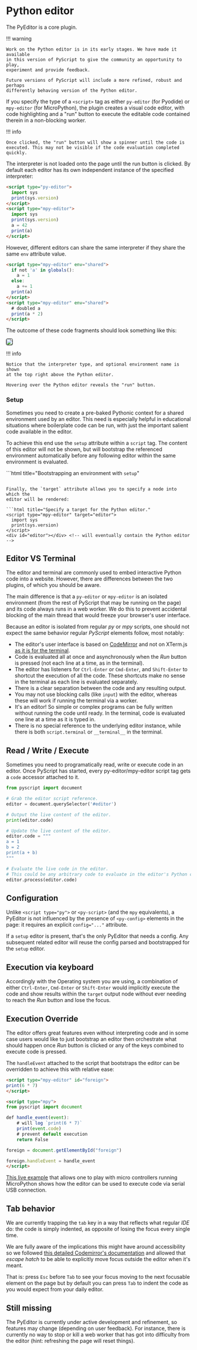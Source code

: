 # Python editor 

The PyEditor is a core plugin.

!!! warning

    Work on the Python editor is in its early stages. We have made it available
    in this version of PyScript to give the community an opportunity to play,
    experiment and provide feedback.

    Future versions of PyScript will include a more refined, robust and perhaps
    differently behaving version of the Python editor.

If you specify the type of a `<script>` tag as either `py-editor` (for Pyodide)
or `mpy-editor` (for MicroPython), the plugin creates a visual code editor,
with code highlighting and a "run" button to execute the editable code
contained therein in a non-blocking worker.

!!! info

    Once clicked, the "run" button will show a spinner until the code is
    executed. This may not be visible if the code evaluation completed quickly.


The interpreter is not loaded onto the page until the run button is clicked. By
default each editor has its own independent instance of the specified
interpreter:

```html title="Two editors, one with Pyodide, the other with MicroPython."
<script type="py-editor">
  import sys
  print(sys.version)
</script>
<script type="mpy-editor">
  import sys
  print(sys.version)
  a = 42
  print(a)
</script>
```

However, different editors can share the same interpreter if they share the
same `env` attribute value.

```html title="Two editors sharing the same MicroPython environment."
<script type="mpy-editor" env="shared">
  if not 'a' in globals():
    a = 1
  else:
    a += 1
  print(a)
</script>
<script type="mpy-editor" env="shared">
  # doubled a
  print(a * 2)
</script>
```

The outcome of these code fragments should look something like this:

<img src="../../assets/images/pyeditor1.gif" style="border: 1px solid black; border-radius: 0.2rem; box-shadow: var(--md-shadow-z1);"/>

!!! info

    Notice that the interpreter type, and optional environment name is shown
    at the top right above the Python editor.

    Hovering over the Python editor reveals the "run" button.

### Setup

Sometimes you need to create a pre-baked Pythonic context for a shared
environment used by an editor. This need is especially helpful in educational
situations where boilerplate code can be run, with just the important salient
code available in the editor.

To achieve this end use the `setup` attribute within a `script` tag. The
content of this editor will not be shown, but will bootstrap the referenced
environment automatically before any following editor within the same
environment is evaluated.

```html title="Bootstrapping an environment with `setup`"
<script type="mpy-editor" env="test_env" setup>
# This code will not be visible, but will run before the next editor's code is
# evaluated.
a = 1
</script>

<script type="mpy-editor" env="test_env">
# Without the "setup" attribute, this editor is visible. Because it is using
# the same env as the previous "setup" editor, the previous editor's code is
# always evaluated first.
print(a)
</script>
```

Finally, the `target` attribute allows you to specify a node into which the
editor will be rendered:

```html title="Specify a target for the Python editor."
<script type="mpy-editor" target="editor">
  import sys
  print(sys.version)
</script>
<div id="editor"></div> <!-- will eventually contain the Python editor -->
```

## Editor VS Terminal

The editor and terminal are commonly used to embed interactive Python code into
a website. However, there are differences between the two plugins, of which you
should be aware.

The main difference is that a `py-editor` or `mpy-editor` is an isolated
environment (from the rest of PyScript that may be running on the page) and
its code always runs in a web worker. We do this to prevent accidental blocking
of the main thread that would freeze your browser's user interface.

Because an editor is isolated from regular *py* or *mpy* scripts, one should
not expect the same behavior regular *PyScript* elements follow, most notably:

  * The editor's user interface is based on
    [CodeMirror](https://codemirror.net/) and not on XTerm.js
    [as it is for the terminal](../terminal).
  * Code is evaluated all at once and asynchronously when the *Run* button is
    pressed (not each line at a time, as in the terminal).
  * The editor has listeners for `Ctrl-Enter` or `Cmd-Enter`, and
    `Shift-Enter` to shortcut the execution of all the code. These shortcuts
    make no sense in the terminal as each line is evaluated separately.
  * There is a clear separation between the code and any resulting output.
  * You may not use blocking calls (like `input`) with the editor, whereas
    these will work if running the terminal via a worker.
  * It's an editor! So simple or complex programs can be fully written without
    running the code until ready. In the terminal, code is evaluated one line
    at a time as it is typed in.
  * There is no special reference to the underlying editor instance, while
    there is both `script.terminal` or `__terminal__` in the terminal.

## Read / Write / Execute

Sometimes you need to programatically read, write or execute code in an
editor. Once PyScript has started, every py-editor/mpy-editor script tag gets
a `code` accessor attached to it.

```python
from pyscript import document

# Grab the editor script reference.
editor = document.querySelector('#editor')

# Output the live content of the editor.
print(editor.code)

# Update the live content of the editor.
editor.code = """
a = 1
b = 2
print(a + b)
"""

# Evaluate the live code in the editor.
# This could be any arbitrary code to evaluate in the editor's Python context.
editor.process(editor.code)
```

## Configuration

Unlike `<script type="py">` or `<py-script>` (and the `mpy` equivalents), a
PyEditor is not influenced by the presence of `<py-config>` elements in the
page: it requires an explicit `config="..."` attribute.

If a `setup` editor is present, that's the only PyEditor that needs a config.
Any subsequent related editor will reuse the config parsed and bootstrapped for
the `setup` editor.

## Execution via keyboard

Accordingly with the Operating system you are using, a combination of either `Ctrl-Enter`, `Cmd-Enter` or `Shift-Enter` would implicitly execute the code and show results within the `target` output node without ever needing to reach the *Run* button and lose the focus.

## Execution Override

The editor offers great features even without interpreting code and in some case users would like to just bootstrap an editor then orchestrate what should happen once *Run* button is clicked or any of the keys combined to execute code is pressed.

The `handleEvent` attached to the script that bootstraps the editor can be overridden to achieve this with relative ease:

```html title="Overriding execution via handleEvent."
<script type="mpy-editor" id="foreign">
print(6 * 7)
</script>

<script type="mpy">
from pyscript import document

def handle_event(event):
    # will log `print(6 * 7)`
    print(event.code)
    # prevent default execution
    return False

foreign = document.getElementById("foreign")

foreign.handleEvent = handle_event
</script>
```

[This live example](https://agiammarchi.pyscriptapps.com/pyeditor-iot-example/latest/) that allows one to play with micro controllers running MicroPython shows how the editor can be used to execute code via serial USB connection.

## Tab behavior

We are currently trapping the `tab` key in a way that reflects what regular *IDE* do: the code is simply indented, as opposite of losing the focus every single time.

We are fully aware of the implications this might have around accessibility so we followed [this detailed Codemirror's documentation](https://codemirror.net/examples/tab/) and allowed that *escape hatch* to be able to explicitly move focus outside the editor when it's meant.

That is: press `Esc` before `Tab` to see your focus moving to the next focusable element on the page but by default you can press `Tab` to indent the code as you would expect from your daily editor.


## Still missing

The PyEditor is currently under active development and refinement, so features
may change (depending on user feedback). For instance, there is currently no
way to stop or kill a web worker that has got into difficulty from the editor
(hint: refreshing the page will reset things).
